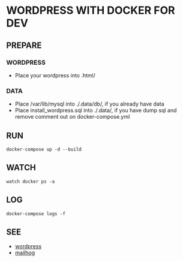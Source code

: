WORDPRESS WITH DOCKER FOR DEV
====

## PREPARE

### WORDPRESS
* Place your wordpress into .html/

### DATA
* Place /var/lib/mysql into ./.data/db/, if you already have data
* Place install_wordpress.sql into ./.data/, if you have dump sql and remove comment out on docker-compose.yml

## RUN
```
docker-compose up -d --build
```

## WATCH
```
watch docker ps -a
```

## LOG
```
docker-compose logs -f
```

## SEE
* [wordpress](http://localhost:8000/)
* [mailhog](http://localhost:8025/)
